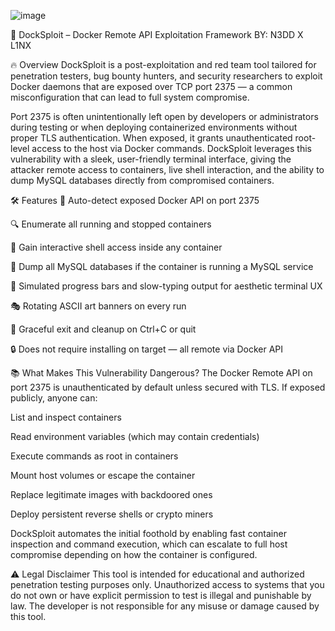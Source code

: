 ![image](https://github.com/user-attachments/assets/64cd474b-103a-4e92-a746-80a12d04d58f)

🐳 DockSploit – Docker Remote API Exploitation Framework
BY: N3DD X L1NX

🔥 Overview
DockSploit is a post-exploitation and red team tool tailored for penetration testers, bug bounty hunters, and security researchers to exploit Docker daemons that are exposed over TCP port 2375 — a common misconfiguration that can lead to full system compromise.

Port 2375 is often unintentionally left open by developers or administrators during testing or when deploying containerized environments without proper TLS authentication. When exposed, it grants unauthenticated root-level access to the host via Docker commands. DockSploit leverages this vulnerability with a sleek, user-friendly terminal interface, giving the attacker remote access to containers, live shell interaction, and the ability to dump MySQL databases directly from compromised containers.

🛠️ Features
📡 Auto-detect exposed Docker API on port 2375

🔍 Enumerate all running and stopped containers

🐚 Gain interactive shell access inside any container

💾 Dump all MySQL databases if the container is running a MySQL service

💬 Simulated progress bars and slow-typing output for aesthetic terminal UX

🎭 Rotating ASCII art banners on every run

🚪 Graceful exit and cleanup on Ctrl+C or quit

🔒 Does not require installing on target — all remote via Docker API

📚 What Makes This Vulnerability Dangerous?
The Docker Remote API on port 2375 is unauthenticated by default unless secured with TLS. If exposed publicly, anyone can:

List and inspect containers

Read environment variables (which may contain credentials)

Execute commands as root in containers

Mount host volumes or escape the container

Replace legitimate images with backdoored ones

Deploy persistent reverse shells or crypto miners

DockSploit automates the initial foothold by enabling fast container inspection and command execution, which can escalate to full host compromise depending on how the container is configured.

⚠️ Legal Disclaimer
This tool is intended for educational and authorized penetration testing purposes only. Unauthorized access to systems that you do not own or have explicit permission to test is illegal and punishable by law. The developer is not responsible for any misuse or damage caused by this tool.
